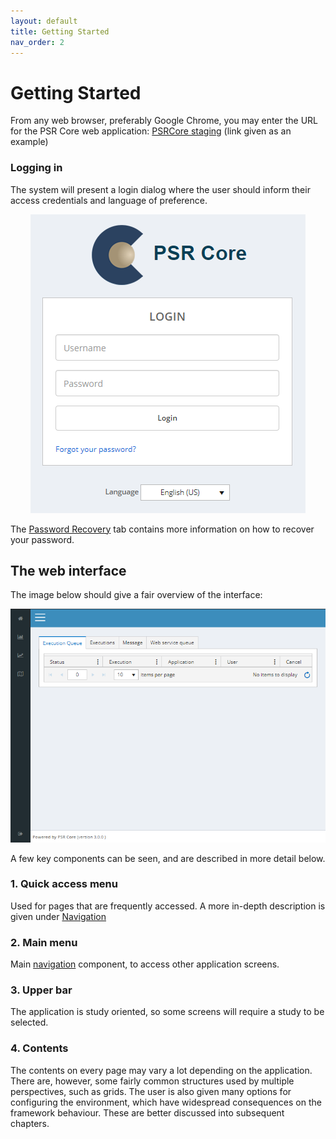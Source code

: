 ```yaml
---
layout: default
title: Getting Started
nav_order: 2
---
```


# Getting Started

From any web browser, preferably Google Chrome, you may enter the URL for the PSR Core web application: [PSRCore staging](https://psrcorestaging.psr-inc.com/) (link given as an example)

### Logging in

The system will present a login dialog where the user should inform their access credentials and language of preference.

<div style="text-align:center">
    <img src="images/login.png"/>
</div>

The [Password Recovery](Password.html) tab contains more information on how to recover your password.

## The web interface

The image below should give a fair overview of the interface:
<div style="text-align:center">
    <img src="images/home_screen.png"/>
</div>

A few key components can be seen, and are described in more detail below.

### 1. Quick access menu

Used for pages that are frequently accessed. A more in-depth description is given under [Navigation](Navigation.html)

### 2. Main menu

Main [navigation](Navigation.html) component, to access other application screens.

### 3. Upper bar

The application is study oriented, so some screens will require a study to be selected.

### 4. Contents

The contents on every page may vary a lot depending on the application. There are, however, some fairly common structures used by multiple perspectives, such as grids. The user is also given many options for configuring the environment, which have widespread consequences on the framework behaviour. These are better discussed into subsequent chapters.
